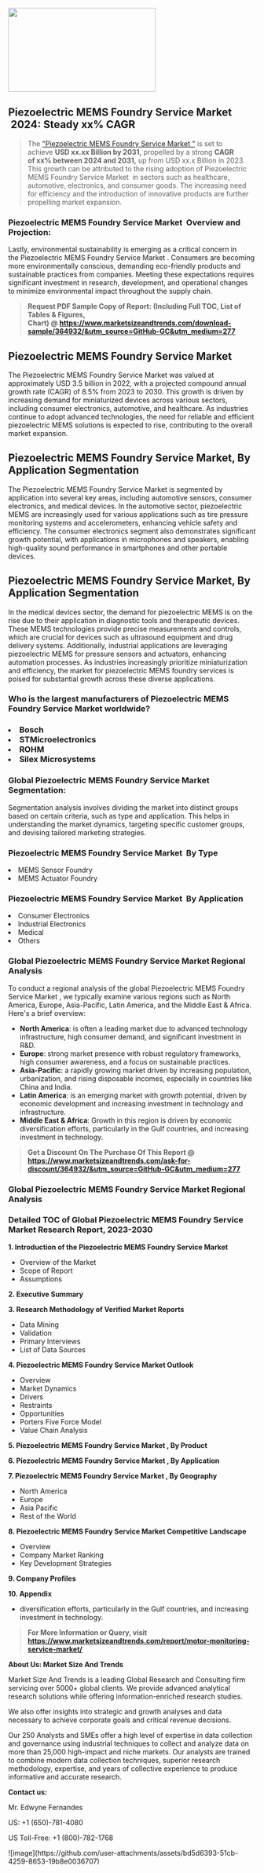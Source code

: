 <p><img class="alignnone size-medium wp-image-20088" src="https://ffe5etoiles.com/wp-content/uploads/2024/12/MST1-300x171.png" alt="" width="300" height="171" /></p><h2 id="ember46" class="ember-view reader-text-block__heading-2">Piezoelectric MEMS Foundry Service Market &nbsp;2024: Steady&nbsp;xx% CAGR</h2><blockquote id="ember47" class="ember-view reader-text-block__blockquote">The&nbsp;<a class="app-aware-link " href="https://www.marketsizeandtrends.com/download-sample/364932/&utm_source=GitHub-GC&utm_medium=277" target="_blank" data-test-app-aware-link="">"Piezoelectric MEMS Foundry Service Market "</a>&nbsp;is set to achieve&nbsp;<strong>USD&nbsp;xx.xx&nbsp;Billion by 2031,</strong>&nbsp;propelled by a strong&nbsp;<strong>CAGR of&nbsp;xx% between 2024 and 2031,</strong>&nbsp;up from USD xx.x Billion in 2023. This growth can be attributed to the rising adoption of&nbsp;Piezoelectric MEMS Foundry Service Market &nbsp;in sectors such as healthcare, automotive, electronics, and consumer goods. The increasing need for efficiency and the introduction of innovative products are further propelling market expansion.</blockquote><h3 id="ember48" class="ember-view reader-text-block__heading-3">Piezoelectric MEMS Foundry Service Market &nbsp;Overview and Projection:</h3><p id="ember49" class="ember-view reader-text-block__paragraph">Lastly, environmental sustainability is emerging as a critical concern in the&nbsp;Piezoelectric MEMS Foundry Service Market . Consumers are becoming more environmentally conscious, demanding eco-friendly products and sustainable practices from companies. Meeting these expectations requires significant investment in research, development, and operational changes to minimize environmental impact throughout the supply chain.</p><blockquote id="ember50" class="ember-view reader-text-block__blockquote"><strong>Request PDF Sample Copy of Report: (Including Full TOC, List of Tables &amp; Figures, Chart)&nbsp;@&nbsp;<strong><a href="https://www.marketsizeandtrends.com/download-sample/364932/&utm_source=GitHub-GC&utm_medium=277" target="_blank">https://www.marketsizeandtrends.com/download-sample/364932/&utm_source=GitHub-GC&utm_medium=277</a></strong></strong></blockquote><h3 class=""> <h2>Piezoelectric MEMS Foundry Service Market</h2><p>The Piezoelectric MEMS Foundry Service Market was valued at approximately USD 3.5 billion in 2022, with a projected compound annual growth rate (CAGR) of 8.5% from 2023 to 2030. This growth is driven by increasing demand for miniaturized devices across various sectors, including consumer electronics, automotive, and healthcare. As industries continue to adopt advanced technologies, the need for reliable and efficient piezoelectric MEMS solutions is expected to rise, contributing to the overall market expansion.</p><h2>Piezoelectric MEMS Foundry Service Market, By Application Segmentation</h2><p>The Piezoelectric MEMS Foundry Service Market is segmented by application into several key areas, including automotive sensors, consumer electronics, and medical devices. In the automotive sector, piezoelectric MEMS are increasingly used for various applications such as tire pressure monitoring systems and accelerometers, enhancing vehicle safety and efficiency. The consumer electronics segment also demonstrates significant growth potential, with applications in microphones and speakers, enabling high-quality sound performance in smartphones and other portable devices.</p><h2>Piezoelectric MEMS Foundry Service Market, By Application Segmentation</h2><p>In the medical devices sector, the demand for piezoelectric MEMS is on the rise due to their application in diagnostic tools and therapeutic devices. These MEMS technologies provide precise measurements and controls, which are crucial for devices such as ultrasound equipment and drug delivery systems. Additionally, industrial applications are leveraging piezoelectric MEMS for pressure sensors and actuators, enhancing automation processes. As industries increasingly prioritize miniaturization and efficiency, the market for piezoelectric MEMS foundry services is poised for substantial growth across these diverse applications.</p></h3><h3 id="" class="">Who is the largest manufacturers of&nbsp;Piezoelectric MEMS Foundry Service Market  worldwide?</h3><h3 class=""></Li><Li>Bosch</Li><Li> STMicroelectronics</Li><Li> ROHM</Li><Li> Silex Microsystems</h3><h3 id="ember53" class="ember-view reader-text-block__heading-3">Global&nbsp;Piezoelectric MEMS Foundry Service Market  Segmentation:</h3><p id="ember54" class="ember-view reader-text-block__paragraph">Segmentation analysis involves dividing the market into distinct groups based on certain criteria, such as type and application. This helps in understanding the market dynamics, targeting specific customer groups, and devising tailored marketing strategies.</p><h3 id="" class="">Piezoelectric MEMS Foundry Service Market &nbsp;By Type</h3><p></Li><Li>MEMS Sensor Foundry</Li><Li> MEMS Actuator Foundry</p><h3 id="" class="">Piezoelectric MEMS Foundry Service Market &nbsp;By Application</h3><p class=""></Li><Li>Consumer Electronics</Li><Li> Industrial Electronics</Li><Li> Medical</Li><Li> Others</p><h3 id="ember62" class="ember-view reader-text-block__heading-3">Global Piezoelectric MEMS Foundry Service Market  Regional Analysis</h3><p id="ember63" class="ember-view reader-text-block__paragraph">To conduct a regional analysis of the global Piezoelectric MEMS Foundry Service Market , we typically examine various regions such as North America, Europe, Asia-Pacific, Latin America, and the Middle East &amp; Africa. Here's a brief overview:</p><ul><li><strong>North America</strong>: is often a leading market due to advanced technology infrastructure, high consumer demand, and significant investment in R&amp;D.</li><li><strong>Europe</strong>: strong market presence with robust regulatory frameworks, high consumer awareness, and a focus on sustainable practices.</li><li><strong>Asia-Pacific</strong>: a rapidly growing market driven by increasing population, urbanization, and rising disposable incomes, especially in countries like China and India.</li><li><strong>Latin America</strong>: is an emerging market with growth potential, driven by economic development and increasing investment in technology and infrastructure.</li><li><strong>Middle East &amp; Africa</strong>: Growth in this region is driven by economic diversification efforts, particularly in the Gulf countries, and increasing investment in technology.</li></ul><blockquote id="ember61" class="ember-view reader-text-block__blockquote"><strong>Get a Discount On The Purchase Of This Report @ <strong><a href="https://html-cleaner.com/" target="">https://www.marketsizeandtrends.com/ask-for-discount/364932/&utm_source=GitHub-GC&utm_medium=277</a></strong></strong></blockquote><h3 id="ember62" class="ember-view reader-text-block__heading-3">Global Piezoelectric MEMS Foundry Service Market  Regional Analysis</h3><h3 id="" class="">Detailed TOC of Global Piezoelectric MEMS Foundry Service Market  Research Report, 2023-2030</h3><p id="" class=""><strong>1. Introduction of the Piezoelectric MEMS Foundry Service Market </strong></p><ul><li>Overview of the Market</li><li>Scope of Report</li><li>Assumptions</li></ul><p id="" class=""><strong>2. Executive Summary</strong></p><p id="" class=""><strong>3. Research Methodology of Verified Market Reports</strong></p><ul><li>Data Mining</li><li>Validation</li><li>Primary Interviews</li><li>List of Data Sources</li></ul><p id="" class=""><strong>4. Piezoelectric MEMS Foundry Service Market  Outlook</strong></p><ul><li>Overview</li><li>Market Dynamics</li><li>Drivers</li><li>Restraints</li><li>Opportunities</li><li>Porters Five Force Model</li><li>Value Chain Analysis</li></ul><p id="" class=""><strong>5. Piezoelectric MEMS Foundry Service Market , By Product</strong></p><p id="" class=""><strong>6. Piezoelectric MEMS Foundry Service Market , By Application</strong></p><p id="" class=""><strong>7. Piezoelectric MEMS Foundry Service Market , By Geography</strong></p><ul><li>North America</li><li>Europe</li><li>Asia Pacific</li><li>Rest of the World</li></ul><p id="" class=""><strong>8. Piezoelectric MEMS Foundry Service Market  Competitive Landscape</strong></p><ul><li>Overview</li><li>Company Market Ranking</li><li>Key Development Strategies</li></ul><p id="" class=""><strong>9. Company Profiles</strong></p><p id="" class=""><strong>10. Appendix</strong></p><ul><li>diversification efforts, particularly in the Gulf countries, and increasing investment in technology.</li></ul><blockquote id="ember65" class="ember-view reader-text-block__blockquote"><strong>For More Information or Query, visit <strong><strong><a href="https://html-cleaner.com/" target="">https://www.marketsizeandtrends.com/report/motor-monitoring-service-market/</a></strong></strong></strong></blockquote><p id="" class=""><strong>About Us: Market Size And Trends</strong></p><p id="" class="">Market Size And Trends is a leading Global Research and Consulting firm servicing over 5000+ global clients. We provide advanced analytical research solutions while offering information-enriched research studies.</p><p id="" class="">We also offer insights into strategic and growth analyses and data necessary to achieve corporate goals and critical revenue decisions.</p><p id="" class="">Our 250 Analysts and SMEs offer a high level of expertise in data collection and governance using industrial techniques to collect and analyze data on more than 25,000 high-impact and niche markets. Our analysts are trained to combine modern data collection techniques, superior research methodology, expertise, and years of collective experience to produce informative and accurate research.</p><p id="" class=""><strong>Contact us:</strong></p><p id="" class="">Mr. Edwyne Fernandes</p><p id="" class="">US: +1 (650)-781-4080</p><p id="" class="">US Toll-Free: +1 (800)-782-1768</p>
![image](https://github.com/user-attachments/assets/bd5d6393-51cb-4259-8653-19b8e0036707)
